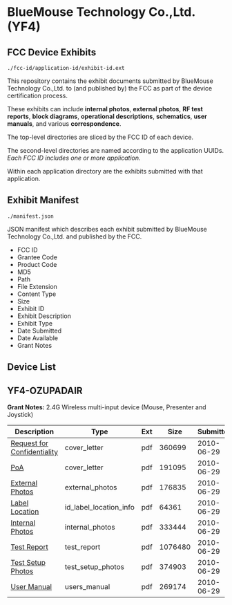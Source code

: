 # BlueMouse Technology Co.,Ltd. (YF4)
## FCC Device Exhibits

```
./fcc-id/application-id/exhibit-id.ext
```

This repository contains the exhibit documents submitted by BlueMouse Technology Co.,Ltd. to (and published by) the FCC as part of the device certification process.

These exhibits can include **internal photos**, **external photos**, **RF test reports**, **block diagrams**, **operational descriptions**, **schematics**, **user manuals**, and various **correspondence**.

The top-level directories are sliced by the FCC ID of each device.

The second-level directories are named according to the application UUIDs. *Each FCC ID includes one or more application.*

Within each application directory are the exhibits submitted with that application. 

## Exhibit Manifest

```
./manifest.json
```

JSON manifest which describes each exhibit submitted by BlueMouse Technology Co.,Ltd. and published by the FCC.

- FCC ID
- Grantee Code
- Product Code
- MD5
- Path
- File Extension
- Content Type
- Size
- Exhibit ID
- Exhibit Description
- Exhibit Type
- Date Submitted
- Date Available
- Grant Notes

## Device List
## YF4-OZUPADAIR
**Grant Notes:** 2.4G Wireless multi-input device (Mouse, Presenter and Joystick)

| Description | Type | Ext | Size | Submitted | Available |
| ----------- | ---- | --- | ---- | --------- | --------- |
| [Request for Confidentiality](YF4-OZUPADAIR/3c55c18104dbac24a1e1ecdfb101e9e7/1303195.pdf) | cover_letter | pdf | 360699 | 2010-06-29 | 2010-06-29 |
| [PoA](YF4-OZUPADAIR/3c55c18104dbac24a1e1ecdfb101e9e7/1303200.pdf) | cover_letter | pdf | 191095 | 2010-06-29 | 2010-06-29 |
| [External Photos](YF4-OZUPADAIR/3c55c18104dbac24a1e1ecdfb101e9e7/1303196.pdf) | external_photos | pdf | 176835 | 2010-06-29 | 2010-06-29 |
| [Label Location](YF4-OZUPADAIR/3c55c18104dbac24a1e1ecdfb101e9e7/1303198.pdf) | id_label_location_info | pdf | 64361 | 2010-06-29 | 2010-06-29 |
| [Internal Photos](YF4-OZUPADAIR/3c55c18104dbac24a1e1ecdfb101e9e7/1303197.pdf) | internal_photos | pdf | 333444 | 2010-06-29 | 2010-06-29 |
| [Test Report](YF4-OZUPADAIR/3c55c18104dbac24a1e1ecdfb101e9e7/1303201.pdf) | test_report | pdf | 1076480 | 2010-06-29 | 2010-06-29 |
| [Test Setup Photos](YF4-OZUPADAIR/3c55c18104dbac24a1e1ecdfb101e9e7/1303202.pdf) | test_setup_photos | pdf | 374903 | 2010-06-29 | 2010-06-29 |
| [User Manual](YF4-OZUPADAIR/3c55c18104dbac24a1e1ecdfb101e9e7/1303199.pdf) | users_manual | pdf | 269174 | 2010-06-29 | 2010-06-29 |
